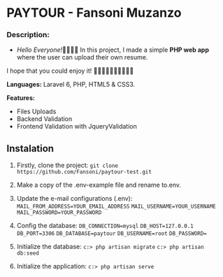 # PAYTOUR - Fansoni Muzanzo

### Description:

 - *Hello Everyone!*🙋‍♂️🙋‍♂️
In this project, I made a simple **PHP web app** where the user can upload their own resume.

I hope that you could enjoy it! 🏃‍♂️🏃‍♂️🏃‍♂️🤸‍♂️🤸‍♂️

**Languages:** Laravel 6, PHP, HTML5 & CSS3.

**Features:**
-  Files Uploads
-  Backend Validation
-  Frontend Validation with JqueryValidation
## Instalation
1. Firstly, clone the project:
	`git clone https://github.com/Fansoni/paytour-test.git`
2. Make a copy of the .env-example file and rename to.env.
3. Update the e-mail configurations (.env):
`MAIL_FROM_ADDRESS=YOUR_EMAIL_ADDRESS`
`MAIL_USERNAME=YOUR_USERNAME`
`MAIL_PASSWORD=YOUR_PASSWORD`
4. Config the database:
`DB_CONNECTION=mysql`
`DB_HOST=127.0.0.1`
`DB_PORT=3306`
`DB_DATABASE=paytour`
`DB_USERNAME=root`
`DB_PASSWORD=`

5. Initialize the database:
`c:> php artisan migrate`
`c:> php artisan db:seed`
6. Initialize the application:
`c:> php artisan serve`
